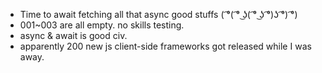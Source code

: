 - Time to await fetching all that async good stuffs ( ͡°( ͡° ͜ʖ( ͡° ͜ʖ ͡°)ʖ ͡°) ͡°)
- 001~003 are all empty. no skills testing.
- async & await is good civ.
- apparently 200 new js client-side frameworks got released while I was away.